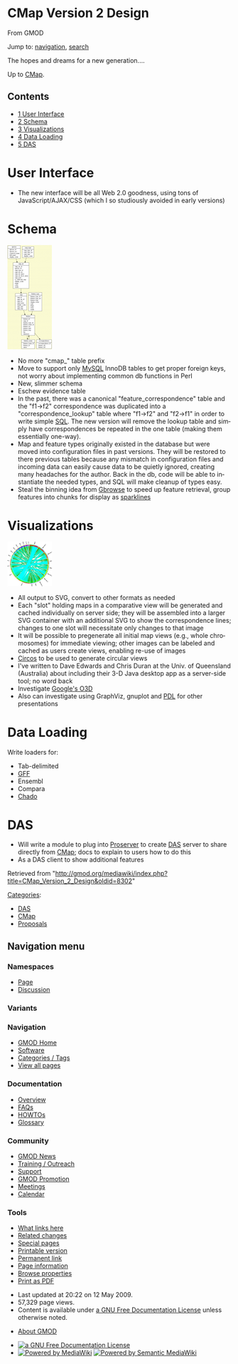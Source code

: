 <div id="mw-page-base" class="noprint">

</div>

<div id="mw-head-base" class="noprint">

</div>

<div id="content" class="mw-body" role="main">

<span id="top"></span>

<div id="mw-js-message" style="display:none;">

</div>



# <span dir="auto">CMap Version 2 Design</span>

<div id="bodyContent">

<div id="siteSub">

From GMOD

</div>

<div id="contentSub">

</div>

<div id="jump-to-nav" class="mw-jump">

Jump to: [navigation](#mw-navigation), [search](#p-search)

</div>

<div id="mw-content-text" class="mw-content-ltr" lang="en" dir="ltr">

The hopes and dreams for a new generation....

Up to [CMap](CMap.1 "CMap").

<div id="toc" class="toc">

<div id="toctitle">

## Contents

</div>

- [<span class="tocnumber">1</span> <span class="toctext">User
  Interface</span>](#User_Interface)
- [<span class="tocnumber">2</span>
  <span class="toctext">Schema</span>](#Schema)
- [<span class="tocnumber">3</span>
  <span class="toctext">Visualizations</span>](#Visualizations)
- [<span class="tocnumber">4</span> <span class="toctext">Data
  Loading</span>](#Data_Loading)
- [<span class="tocnumber">5</span>
  <span class="toctext">DAS</span>](#DAS)

</div>

# <span id="User_Interface" class="mw-headline">User Interface</span>

- The new interface will be all Web 2.0 goodness, using tons of
  JavaScript/AJAX/CSS (which I so studiously avoided in early versions)

# <span id="Schema" class="mw-headline">Schema</span>

<a href="File:Cmap_2.0_schema.png" class="image"><img
src="../mediawiki/images/thumb/b/b8/Cmap_2.0_schema.png/100px-Cmap_2.0_schema.png"
srcset="../mediawiki/images/thumb/b/b8/Cmap_2.0_schema.png/150px-Cmap_2.0_schema.png 1.5x, ../mediawiki/images/thumb/b/b8/Cmap_2.0_schema.png/200px-Cmap_2.0_schema.png 2x"
width="100" height="234" alt="Cmap 2.0 schema.png" /></a>

- No more "cmap\_" table prefix
- Move to support only [MySQL](MySQL "MySQL") InnoDB tables to get
  proper foreign keys, not worry about implementing common db functions
  in Perl
- New, slimmer schema
- Eschew evidence table
- In the past, there was a canonical "feature_correspondence" table and
  the "f1-\>f2" correspondence was duplicated into a
  "correspondence_lookup" table where "f1-\>f2" and "f2-\>f1" in order
  to write simple [SQL](Glossary#SQL "Glossary"). The new version will
  remove the lookup table and simply have correspondences be repeated in
  the one table (making them essentially one-way).
- Map and feature types originally existed in the database but were
  moved into configuration files in past versions. They will be restored
  to there previous tables because any mismatch in configuration files
  and incoming data can easily cause data to be quietly ignored,
  creating many headaches for the author. Back in the db, code will be
  able to instantiate the needed types, and SQL will make cleanup of
  types easy.
- Steal the binning idea from
  <a href="http://genome.cshlp.org/content/12/10/1599.full"
  class="external text" rel="nofollow">Gbrowse</a> to speed up feature
  retrieval, group features into chunks for display as
  <a href="http://en.wikipedia.org/wiki/Sparkline" class="external text"
  rel="nofollow">sparklines</a>

# <span id="Visualizations" class="mw-headline">Visualizations</span>

<a href="File:CMap_circos.png" class="image"><img
src="../mediawiki/images/thumb/d/da/CMap_circos.png/100px-CMap_circos.png"
srcset="../mediawiki/images/thumb/d/da/CMap_circos.png/150px-CMap_circos.png 1.5x, ../mediawiki/images/thumb/d/da/CMap_circos.png/200px-CMap_circos.png 2x"
width="100" height="100" alt="CMap circos.png" /></a>

- All output to SVG, convert to other formats as needed
- Each "slot" holding maps in a comparative view will be generated and
  cached individually on server side; they will be assembled into a
  larger SVG container with an additional SVG to show the correspondence
  lines; changes to one slot will necessitate only changes to that image
- It will be possible to pregenerate all initial map views (e.g., whole
  chromosomes) for immediate viewing; other images can be labeled and
  cached as users create views, enabling re-use of images
- <a href="http://mkweb.bcgsc.ca/circos" class="external text"
  rel="nofollow">Circos</a> to be used to generate circular views
- I've written to Dave Edwards and Chris Duran at the Univ. of
  Queensland (Australia) about including their 3-D Java desktop app as a
  server-side tool; no word back
- Investigate
  <a href="http://code.google.com/apis/o3d/" class="external text"
  rel="nofollow">Google's O3D</a>
- Also can investigate using GraphViz, gnuplot and
  <a href="http://pdl.perl.org/" class="external text"
  rel="nofollow">PDL</a> for other presentations

# <span id="Data_Loading" class="mw-headline">Data Loading</span>

Write loaders for:

- Tab-delimited
- [GFF](GFF "GFF")
- Ensembl
- Compara
- <a href="Chado" class="mw-redirect" title="Chado">Chado</a>

# <span id="DAS" class="mw-headline">DAS</span>

- Will write a module to plug into
  <a href="http://www.sanger.ac.uk/Software/analysis/proserver/"
  class="external text" rel="nofollow">Proserver</a> to create
  <a href="DAS" class="mw-redirect" title="DAS">DAS</a> server to share
  directly from [CMap](CMap.1 "CMap"); docs to explain to users how to
  do this
- As a DAS client to show additional features

</div>

<div class="printfooter">

Retrieved from
"<http://gmod.org/mediawiki/index.php?title=CMap_Version_2_Design&oldid=8302>"

</div>

<div id="catlinks" class="catlinks">

<div id="mw-normal-catlinks" class="mw-normal-catlinks">

[Categories](Special:Categories "Special:Categories"):

- [DAS](Category:DAS "Category:DAS")
- [CMap](Category:CMap "Category:CMap")
- [Proposals](Category:Proposals "Category:Proposals")

</div>

</div>

<div class="visualClear">

</div>

</div>

</div>

<div id="mw-navigation">

## Navigation menu

<div id="mw-head">



<div id="left-navigation">

<div id="p-namespaces" class="vectorTabs" role="navigation"
aria-labelledby="p-namespaces-label">

### Namespaces

- <span id="ca-nstab-main"><a href="CMap_Version_2_Design" accesskey="c"
  title="View the content page [c]">Page</a></span>
- <span id="ca-talk"><a
  href="http://gmod.org/mediawiki/index.php?title=Talk:CMap_Version_2_Design&amp;action=edit&amp;redlink=1"
  accesskey="t"
  title="Discussion about the content page [t]">Discussion</a></span>

</div>

<div id="p-variants" class="vectorMenu emptyPortlet" role="navigation"
aria-labelledby="p-variants-label">

### 

### Variants[](#)

<div class="menu">

</div>

</div>

</div>

<div id="right-navigation">





</div>



</div>

</div>

</div>

<div id="mw-panel">

<div id="p-logo" role="banner">

<a href="Main_Page"
style="background-image: url(../images/GMOD-cogs.png);"
title="Visit the main page"></a>

</div>

<div id="p-Navigation" class="portal" role="navigation"
aria-labelledby="p-Navigation-label">

### Navigation

<div class="body">

- <span id="n-GMOD-Home">[GMOD Home](Main_Page)</span>
- <span id="n-Software">[Software](GMOD_Components)</span>
- <span id="n-Categories-.2F-Tags">[Categories /
  Tags](Categories)</span>
- <span id="n-View-all-pages">[View all pages](Special:AllPages)</span>

</div>

</div>

<div id="p-Documentation" class="portal" role="navigation"
aria-labelledby="p-Documentation-label">

### Documentation

<div class="body">

- <span id="n-Overview">[Overview](Overview)</span>
- <span id="n-FAQs">[FAQs](Category:FAQ)</span>
- <span id="n-HOWTOs">[HOWTOs](Category:HOWTO)</span>
- <span id="n-Glossary">[Glossary](Glossary)</span>

</div>

</div>

<div id="p-Community" class="portal" role="navigation"
aria-labelledby="p-Community-label">

### Community

<div class="body">

- <span id="n-GMOD-News">[GMOD News](GMOD_News)</span>
- <span id="n-Training-.2F-Outreach">[Training /
  Outreach](Training_and_Outreach)</span>
- <span id="n-Support">[Support](Support)</span>
- <span id="n-GMOD-Promotion">[GMOD Promotion](GMOD_Promotion)</span>
- <span id="n-Meetings">[Meetings](Meetings)</span>
- <span id="n-Calendar">[Calendar](Calendar)</span>

</div>

</div>

<div id="p-tb" class="portal" role="navigation"
aria-labelledby="p-tb-label">

### Tools

<div class="body">

- <span id="t-whatlinkshere"><a href="Special:WhatLinksHere/CMap_Version_2_Design" accesskey="j"
  title="A list of all wiki pages that link here [j]">What links here</a></span>
- <span id="t-recentchangeslinked"><a href="Special:RecentChangesLinked/CMap_Version_2_Design"
  accesskey="k"
  title="Recent changes in pages linked from this page [k]">Related
  changes</a></span>
- <span id="t-specialpages"><a href="Special:SpecialPages" accesskey="q"
  title="A list of all special pages [q]">Special pages</a></span>
- <span id="t-print"><a
  href="http://gmod.org/mediawiki/index.php?title=CMap_Version_2_Design&amp;printable=yes"
  rel="alternate" accesskey="p"
  title="Printable version of this page [p]">Printable version</a></span>
- <span id="t-permalink">[Permanent
  link](http://gmod.org/mediawiki/index.php?title=CMap_Version_2_Design&oldid=8302 "Permanent link to this revision of the page")</span>
- <span id="t-info">[Page
  information](http://gmod.org/mediawiki/index.php?title=CMap_Version_2_Design&action=info)</span>
- <span id="t-smwbrowselink"><a href="Special:Browse/CMap_Version_2_Design" rel="smw-browse">Browse
  properties</a></span>
- <span id="t-pdf">[Print as
  PDF](http://gmod.org/mediawiki/index.php?title=Special:PdfPrint&page=CMap_Version_2_Design)</span>

</div>

</div>

</div>

</div>

<div id="footer" role="contentinfo">

- <span id="footer-info-lastmod">Last updated at 20:22 on 12 May
  2009.</span>
- <span id="footer-info-viewcount">57,329 page views.</span>
- <span id="footer-info-copyright">Content is available under
  <a href="http://www.gnu.org/licenses/fdl-1.3.html" class="external"
  rel="nofollow">a GNU Free Documentation License</a> unless otherwise
  noted.</span>

<!-- -->

- <span id="footer-places-about">[About
  GMOD](GMOD:About "GMOD:About")</span>

<!-- -->

- <span id="footer-copyrightico">[<img src="http://www.gnu.org/graphics/gfdl-logo-small.png" width="88"
  height="31" alt="a GNU Free Documentation License" />](http://www.gnu.org/licenses/fdl-1.3.html)</span>
- <span id="footer-poweredbyico">[<img
  src="../mediawiki/skins/common/images/poweredby_mediawiki_88x31.png"
  width="88" height="31" alt="Powered by MediaWiki" />](http://www.mediawiki.org/)
  [<img
  src="../mediawiki/extensions/SemanticMediaWiki/resources/images/smw_button.png"
  width="88" height="31" alt="Powered by Semantic MediaWiki" />](https://www.semantic-mediawiki.org/wiki/Semantic_MediaWiki)</span>

<div style="clear:both">

</div>

</div>
